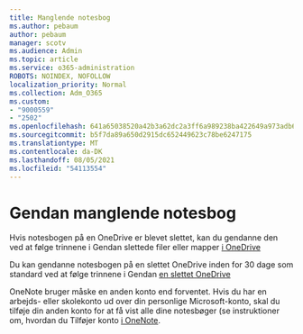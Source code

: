 ```yaml
---
title: Manglende notesbog
ms.author: pebaum
author: pebaum
manager: scotv
ms.audience: Admin
ms.topic: article
ms.service: o365-administration
ROBOTS: NOINDEX, NOFOLLOW
localization_priority: Normal
ms.collection: Adm_O365
ms.custom:
- "9000559"
- "2502"
ms.openlocfilehash: 641a65038520a42b3a62dc2a3ff6a989238ba422649a973adb6f42cf556e5a53
ms.sourcegitcommit: b5f7da89a650d2915dc652449623c78be6247175
ms.translationtype: MT
ms.contentlocale: da-DK
ms.lasthandoff: 08/05/2021
ms.locfileid: "54113554"
---
```

# <a name="recover-missing-notebook"></a>Gendan manglende notesbog

Hvis notesbogen på en OneDrive er blevet slettet, kan du gendanne den ved at følge trinnene i Gendan slettede filer eller mapper [i OneDrive](https://support.office.com/article/949ada80-0026-4db3-a953-c99083e6a84f)

Du kan gendanne notesbogen på en slettet OneDrive inden for 30 dage som standard ved at følge trinnene i Gendan [en slettet OneDrive](https://docs.microsoft.com/onedrive/restore-deleted-onedrive)

OneNote bruger måske en anden konto end forventet. Hvis du har en arbejds- eller skolekonto ud over din personlige Microsoft-konto, skal du tilføje din anden konto for at få vist alle dine notesbøger (se instruktioner om, hvordan du Tilføjer konto [i OneNote](https://support.office.com/article/5afff855-54ee-47e4-a773-db048d4ac299).